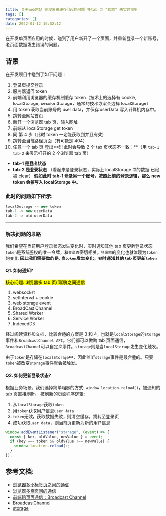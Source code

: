```yaml
---
title: 关于web网站 鉴权系统缓存引起的问题 多tab 页 "状态" 未实时同步
tags: []
categories: []
date: 2022-03-12 16:52:12
---
```


在开发单页面应用的时候，碰到了用户新开了一个页面，并重新登录一个新账号，老页面数据发生错误的问题。

<!-- more -->

## 背景

在开发项目中碰到了如下问题：

1.  登录页提交登录
2.  服务器返回 token
3.  前端利用浏览器的缓存机制缓存 token（技术上的选择有 cookie, localStorage, sessionStorage，通常的技术方案会选择 localStorage）
4.  用 token 获取当前账号的 user data，并保存 userData 写入计算机内存中。
5.  跳转至网站首页
6.  新开一个浏览器 tab 页，输入网址
7.  前端从 localStorage get token
8.  同 第 4 步（此时 token 一定能获取到并且有效）
9.  跳转至当前路径页面（有可能是 404）
10. 任意一个 tab 页 登出**!!! 此时会导致 2 个 tab 页状态不一致：**（用 `tab-1` `tab-2` 来表示打开的 2 个浏览器 tab 页）

- **tab-1 是登出状态**
- **tab-2 是登录状态** （看起来是登录状态，实际上 localStorage 中的数据 已经被 clear）
  **假如此时 **tab-1** 登录另一个账号，按照此前的登录逻辑，那么 new token 会被写入 localStorage 中。**

### 此时的问题如下所示:

```javascript
localSotrage -> new token
tab-1 -> new userData
tab-2 -> old userData
```

---

### 解决问题的思路

我们希望在当前用户登录状态发生变化时，实时通知其他 tab 页更新登录状态
`token`是系统鉴权的唯一令牌，和`登录态`密切相关。`登录态`的变化也就体现为`token`的变化
**因此我们需要做的是: 当`token`发生变化，实时通知其他 tab 页更新`token`**

#### Q1. 如何通知?

<mark>核心问题: 浏览器多 tab 页(同源)之间通信</mark>

1. websocket
2. setInterval + cookie
3. web storage event
4. BroadCast Channel
5. Shared Worker
6. Service Worker
7. IndexedDB

经过阅读资料和文档，比较合适的方案是 3 和 4，也就是`localStorage`的`storage`事件和`BroadcastChannel API`。它们都可以做跨 tab 页面通信，`BroadcastChannel`可以自定义事件。`storage`则是当`localStorage`发生变化触发。

由于`token`是存储在`localStorage`中，因此监听`storage`事件是最合适的。只要`token`被改变`storage`事件就会被触发。

#### Q2. 如何更新登录状态?

根据业务场景，我们选择简单粗暴的方式: `window.location.reload()`，被通知的 tab 页直接刷新。
被刷新的页面程序逻辑:

1. 从`localStorage`获取`token`
2. 用`token`获取用户信息`user data`
3. `token`无效，获取数据失败，则清空缓存，跳转至登录页
4. 成功获取`user data`，则当前页更新为新的用户信息

```javascript
window.addEventListener("storage", (event) => {
  const { key, oldValue, newValue } = event;
  if (key === token && oldValue !== newValue) {
    window.location.reload();
  }
});
```

## 参考文档:

- [浏览器多个标签页之间的通信](https://juejin.cn/post/6844903614125719560)
- [浏览器多页面间的通信](https://juejin.cn/post/6999583696894296100)
- [前端跨页面通信：Broadcast Channel](https://www.jianshu.com/p/12bb9acd9165)
- [BroadcastChannel](https://developer.mozilla.org/zh-CN/docs/Web/API/BroadcastChannel)
- [storage](https://developer.mozilla.org/zh-CN/docs/Web/API/Window/storage_event)
